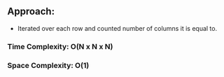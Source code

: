 ## Approach:
* Iterated over each row and counted number of columns it is equal to.
​
### Time Complexity: O(N x N x N)
### Space Complexity: O(1)